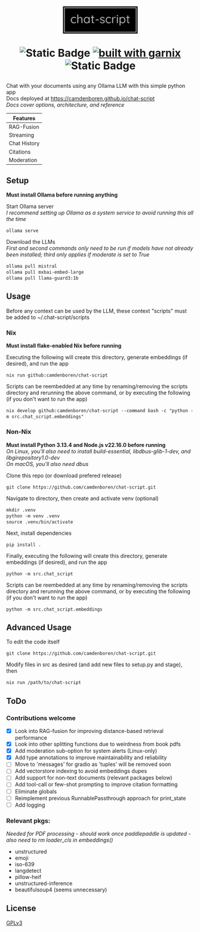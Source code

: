 <h1 align="center">
    <img src="./docs/img/chat-script.png" width="200" alt="chat-script">

![Static Badge](https://img.shields.io/badge/Platforms-Linux,_macOS-forestgreen?style=for-the-badge)
[![built with garnix](https://img.shields.io/endpoint.svg?url=https%3A%2F%2Fgarnix.io%2Fapi%2Fbadges%2Fcamdenboren%2Fchat-script%3Fbranch%3Dmain&style=for-the-badge&color=grey&labelColor=grey)](https://garnix.io/repo/camdenboren/chat-script)
![Static Badge](https://img.shields.io/badge/Powered_by_Nix-grey?logo=nixOS&logoColor=white&logoSize=auto&style=for-the-badge)
</h1>

Chat with your documents using any Ollama LLM with this simple python app<br>
Docs deployed at https://camdenboren.github.io/chat-script<br>
_Docs cover options, architecture, and reference_

| Features     |
| ------------ |
| RAG-Fusion   |
| Streaming    |
| Chat History |
| Citations    |
| Moderation   |

</div>

## Setup

**Must install Ollama before running anything**

Start Ollama server<br>
_I recommend setting up Ollama as a system service to avoid running this all the time_

    ollama serve
    
Download the LLMs<br>
_First and second commands only need to be run if models have not already been installed; third only applies if moderate is set to True_

    ollama pull mistral
    ollama pull mxbai-embed-large
    ollama pull llama-guard3:1b


## Usage

Before any context can be used by the LLM, these context "scripts" must be added to ~/.chat-script/scripts

### Nix

**Must install flake-enabled Nix before running**

Executing the following will create this directory, generate embeddings (if desired), and run the app

    nix run github:camdenboren/chat-script

Scripts can be reembedded at any time by renaming/removing the scripts directory and rerunning the above command, or by executing the following (if you don't want to run the app)

    nix develop github:camdenboren/chat-script --command bash -c "python -m src.chat_script.embeddings"

### Non-Nix

**Must install Python 3.13.4 and Node.js v22.16.0 before running**\
_On Linux, you'll also need to install build-essential, libdbus-glib-1-dev, and libgirepository1.0-dev\
On macOS, you'll also need dbus_

Clone this repo (or download prefered release)

    git clone https://github.com/camdenboren/chat-script.git

Navigate to directory, then create and activate venv (optional)

    mkdir .venv
    python -m venv .venv
    source .venv/bin/activate

Next, install dependencies

    pip install .

Finally, executing the following will create this directory, generate embeddings (if desired), and run the app

    python -m src.chat_script

Scripts can be reembedded at any time by renaming/removing the scripts directory and rerunning the above command, or by executing the following (if you don't want to run the app)

    python -m src.chat_script.embeddings

## Advanced Usage

To edit the code itself

    git clone https://github.com/camdenboren/chat-script.git

Modify files in src as desired (and add new files to setup.py and stage), then

    nix run /path/to/chat-script

## ToDo

### Contributions welcome

- [x] Look into RAG-fusion for improving distance-based retrieval performance
- [x] Look into other splitting functions due to weirdness from book pdfs
- [x] Add moderation sub-option for system alerts (Linux-only)
- [x] Add type annotations to improve maintainability and reliability
- [ ] Move to 'messages' for gradio as 'tuples' will be removed soon
- [ ] Add vectorstore indexing to avoid embeddings dupes
- [ ] Add support for non-text documents (relevant packages below)
- [ ] Add tool-call or few-shot prompting to improve citation formatting
- [ ] Eliminate globals
- [ ] Reimplement previous RunnablePassthrough approach for print_state
- [ ] Add logging

### Relevant pkgs:

_Needed for PDF processing - should work once paddlepaddle is updated - also need to rm loader_cls in embeddings()_

- unstructured
- emoji
- iso-639
- langdetect
- pillow-heif
- unstructured-inference
- beautifulsoup4 (seems unnecessary)

## License

[GPLv3](COPYING)
